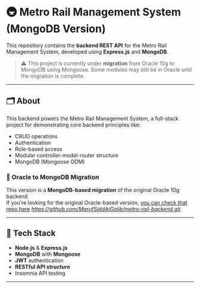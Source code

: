 # 🚇 Metro Rail Management System (MongoDB Version)

This repository contains the **backend REST API** for the Metro Rail Management System, developed using **Express.js** and **MongoDB**.

> ⚠️ This project is currently under **migration** from Oracle 10g to MongoDB using Mongoose. Some modules may still be in Oracle until the migration is complete.

---

## 🗂️ About

This backend powers the Metro Rail Management System, a full-stack project for demonstrating core backend principles like:

- CRUD operations
- Authentication
- Role-based access
- Modular controller-model-router structure
- MongoDB (Mongoose ODM)

### 💾 Oracle to MongoDB Migration

This version is a **MongoDB-based migration** of the original Oracle 10g backend.  
If you’re looking for the original Oracle-based version, [you can check that repo here](#) *https://github.com/MarufSiddikiGalib/metro-rail-backend.git*.

---

## 🔧 Tech Stack

- **Node.js** & **Express.js**
- **MongoDB** with **Mongoose**
- **JWT** authentication
- **RESTful API structure**
- Insomnia API testing

---



